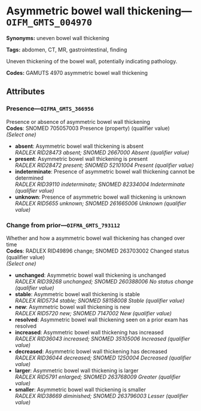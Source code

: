 # Asymmetric bowel wall thickening—`OIFM_GMTS_004970`

**Synonyms:** uneven bowel wall thickening

**Tags:** abdomen, CT, MR, gastrointestinal, finding

Uneven thickening of the bowel wall, potentially indicating pathology.

**Codes:** GAMUTS 4970 asymmetric bowel wall thickening

## Attributes

### Presence—`OIFMA_GMTS_366956`

Presence or absence of asymmetric bowel wall thickening  
**Codes**: SNOMED 705057003 Presence (property) (qualifier value)  
*(Select one)*

- **absent**: Asymmetric bowel wall thickening is absent  
_RADLEX RID28473 absent; SNOMED 2667000 Absent (qualifier value)_
- **present**: Asymmetric bowel wall thickening is present  
_RADLEX RID28472 present; SNOMED 52101004 Present (qualifier value)_
- **indeterminate**: Presence of asymmetric bowel wall thickening cannot be determined  
_RADLEX RID39110 indeterminate; SNOMED 82334004 Indeterminate (qualifier value)_
- **unknown**: Presence of asymmetric bowel wall thickening is unknown  
_RADLEX RID5655 unknown; SNOMED 261665006 Unknown (qualifier value)_

### Change from prior—`OIFMA_GMTS_793112`

Whether and how a asymmetric bowel wall thickening has changed over time  
**Codes**: RADLEX RID49896 change; SNOMED 263703002 Changed status (qualifier value)  
*(Select one)*

- **unchanged**: Asymmetric bowel wall thickening is unchanged  
_RADLEX RID39268 unchanged; SNOMED 260388006 No status change (qualifier value)_
- **stable**: Asymmetric bowel wall thickening is stable  
_RADLEX RID5734 stable; SNOMED 58158008 Stable (qualifier value)_
- **new**: Asymmetric bowel wall thickening is new  
_RADLEX RID5720 new; SNOMED 7147002 New (qualifier value)_
- **resolved**: Asymmetric bowel wall thickening seen on a prior exam has resolved  
- **increased**: Asymmetric bowel wall thickening has increased  
_RADLEX RID36043 increased; SNOMED 35105006 Increased (qualifier value)_
- **decreased**: Asymmetric bowel wall thickening has decreased  
_RADLEX RID36044 decreased; SNOMED 1250004 Decreased (qualifier value)_
- **larger**: Asymmetric bowel wall thickening is larger  
_RADLEX RID5791 enlarged; SNOMED 263768009 Greater (qualifier value)_
- **smaller**: Asymmetric bowel wall thickening is smaller  
_RADLEX RID38669 diminished; SNOMED 263796003 Lesser (qualifier value)_